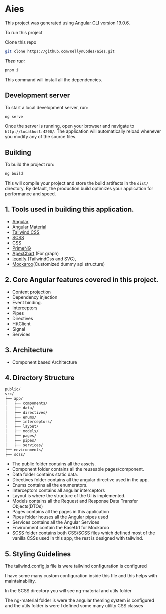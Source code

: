 # Aies

This project was generated using [Angular CLI](https://github.com/angular/angular-cli) version 19.0.6.

To run this project
 
 Clone this repo

 ```bash
 git clone https://github.com/KellynCodes/aies.git
 ```

 *Then run:*

```bash
pnpm i 
```

This command will install all the dependencies.

## Development server

To start a local development server, run:

```bash
ng serve
```

Once the server is running, open your browser and navigate to `http://localhost:4200/`. The application will automatically reload whenever you modify any of the source files.

## Building

To build the project run:

```bash
ng build
```

This will compile your project and store the build artifacts in the `dist/` directory. By default, the production build optimizes your application for performance and speed.

## 1. Tools used in building this application.

- [Angular](https://angular.dev/)
- [Angular Material](https://material.angular.io/)
- [Tailwind CSS](https://tailwindcss.com/)
- [SCSS](https://sass-lang.com/documentation/syntax/)
- CSS
- [PrimeNG](https://primeng.org/)
- [ApexChart](https://apexcharts.com/angular-chart-demos/) (For graph)
- [Iconify](https://icon-sets.iconify.design/) (TailwindCss and SVG),
- [Mockaroo](https://www.mockaroo.com/)(Customized dummy api structure)

## 2. Core Angular features covered in this project.

- Content projection
- Dependency injection
- Event binding.
- Interceptors
- Pipes
- Directives
- HttClient
- Signal
- Services

## 3. Architecture

- Component based Architecture

## 4. Directory Structure

```html
public/
src/
├── app/
│   ├── components/
│   ├── data/
│   ├── directives/
│   ├── enums/
│   ├── interceptors/
|   ├── layout/
│   ├── models/
│   ├── pages/
│   ├── pipes/
│   ├── services/
├── environments/
├── scss/
```

- The public folder contains all the assets.
- Component folder contains all the reuseable pages/component.
- Data folder contains static data.
- Directives folder contains all the angular directive used in the app.
- Enums contains all the enumerators.
- Interceptors contains all angular interceptors
- Layout is where the structure of the UI is implemented.
- Models contains all the Request and Response Data Transfer Objects(DTOs)
- Pages contains all the pages in this application
- Pipes folder houses all the Angular pipes used
- Services contains all the Angular Services
- Environment contain the BaseUrl for Mockaroo
- SCSS folder contains both CSS/SCSS files which defined most of the vanilla CSSs used in this app, the rest is designed with tailwind.

## 5. Styling Guidelines

The tailwind.config.js file is were tailwind configuration is configured

I have some many custom configuration inside this file and this helps with maintainability.

In the SCSS directory you will see ng-material and utils folder
 
The ng-material folder is were the angular theming system is configured and the utils folder is were I defined some many utility CSS classes